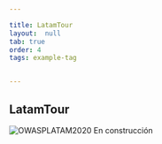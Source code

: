 ```yaml
---

title: LatamTour
layout:  null
tab: true
order: 4
tags: example-tag


---
```

## LatamTour
![OWASPLATAM2020](/www-chapter-bolivia/assets/images/back3.png "OWASP LATAM 2020")
En construcción

